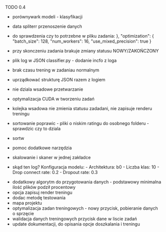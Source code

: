 TODO 0.4

- porównywark modeli - klasyfikacji

- data spliterr przenoszenie danych

<!-- - optymalizacja sprzętowa -> wartość uzytkownika -> wartość z profilu sprzętowego -->
<!-- - nie dziala przycisk zastosuj optymalizacje -->
<!-- - usun przycisk pokaz log -->
<!-- - dodatkowy suffix_sekundowy w nazwie zadania -->

- do sprawdzenia czy to potrzebne w pliku zadania: },
  "optimization": {
  "batch_size": 128,
  "num_workers": 16,
  "use_mixed_precision": true
  }

<!-- - ikona i nazwa data splitter -->

<!-- - AI usunąć wczytywanie parametrów profili sprzętowego - wszystkie parametry są z pliku json zadania -->
<!-- - nie dziala kolejkowanie -->

- przy skonczeniu zadania brakuje zmiany statusu NOWY/ZAKOŃCZONY
- plik log w JSON classifier.py - dodanie incfo z loga

- brak czasu trening w zadaniau normalnym
- uprządkować strukturę JSON razem z logiem
- nie dziala wsadowe przetwarzanie

- optymalizacja CUDA w tworzeniu zadań
- kolejka wsadowa nie zmienia statusu zadadani, nie zapisuje renderu treningu

- sortowanie poprawic - pliki o niskim ratingu do osobnego folderu - sprawdzic czy to dziala
- sortw
- pomoc dodatkowe narzędzia

- skalowanie i skaner w jednej zakładce
- skąd ten log?
  Konfiguracja modelu: - Architektura: b0 - Liczba klas: 10 - Drop connect rate: 0.2 - Dropout rate: 0.3

<!-- - fine-tuning dopracowac - dialog do poprawy ładowanie profili nie dziala -->

- dodatkowy algorytm do przygotowania danych - podstawowy minimalna ilość plików podził procentowy
- opcja zapisuj render treningu
- dodac metodę testowania
- mapa projektu
- optymalizacja zadan treningowych - nowy przycisk, pobieranie danych o sprzęcie
- walidacja danych treningowych przycisk dane w liscie zadań
- update dokumentacji, do opisania opcje doszkalania i treningu
